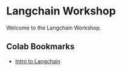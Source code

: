 # Langchain Workshop

Welcome to the Langchain Workshop.


## Colab Bookmarks

- [Intro to Langchain](https://colab.research.google.com/drive/16tvSZwcBTNFJbVAqBH1QbCSxv7RuZcHH)